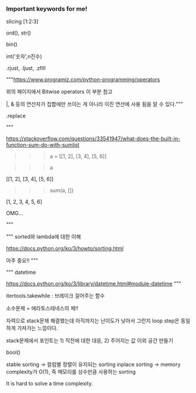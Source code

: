 ### Important keywords for me!

slicing [1:2:3]

ord(), str()

bin()

int('숫자',n진수)

.rjust, .ljust, .zfill

"""https://www.programiz.com/python-programming/operators

위의 페이지에서 Bitwise operators 이 부분 참고

|, & 등의 연산자가 집합에만 쓰이는 게 아니라 이진 연산에 사용 됨을 알 수 있다."""

.replace

"""

https://stackoverflow.com/questions/33541947/what-does-the-built-in-function-sum-do-with-sumlist

>>> a = [[1, 2], [3, 4], [5, 6]]

>>> a

[[1, 2], [3, 4], [5, 6]]

>>> sum(a, [])

[1, 2, 3, 4, 5, 6]

OMG...

"""

"""
sorted와 lambda에 대한 이해

https://docs.python.org/ko/3/howto/sorting.html


아주 중요!!
"""

"""
datetime

https://docs.python.org/ko/3/library/datetime.html#module-datetime
"""

itertools.takewhile : 브레이크 걸어주는 함수

소수문제 = 에라토스테네스의 체!!


자력으로 stack문제 해결했는데 아직까지는 난이도가 낮아서 그런지
loop step은 동일하게 가져가는 느낌이다. 

stack문제에서 포인트는 1) 직전에 대한 대응, 2) 주어지는 값 이외 공간 만들기

bool()

stable sorting
-> 컬럼별 정렬이 유지되는 sorting
inplace sorting
-> memory complexity가 O(1), 즉 메모리를 상수만큼 사용하는 sorting

It is hard to solve a time complexity.